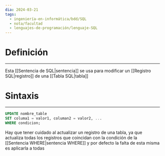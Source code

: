 ```yaml
---
dia: 2024-03-21
tags:
  - ingeniería-en-informática/bdd/SQL
  - nota/facultad
  - lenguajes-de-programación/lenguaje-SQL
---
```

# Definición
---
Esta [[Sentencia de SQL|sentencia]] se usa para modificar un [[Registro SQL|registro]] de una [[Tabla SQL|tabla]]

# Sintaxis
---
```SQL
UPDATE nombre_table
SET columa1 = valor1, columan2 = valor2, ...
WHERE condicion;
```

Hay que tener cuidado al actualizar un registro de una tabla, ya que actualiza todas los registros que coincidan con la condición de la [[Sentencia WHERE|sentencia WHERE]] y por defecto la falta de esta misma es aplicarla a todas